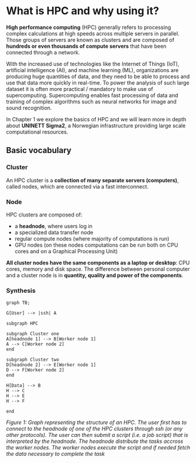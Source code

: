 # What is HPC and why using it?

**High performance computing** (HPC) generally refers to processing complex calculations at high speeds across multiple servers in parallel. Those groups of servers are known as clusters and are composed of **hundreds or even thousands of compute servers** that have been connected through a network. 

With the increased use of technologies like the Internet of Things (IoT), artificial intelligence (AI), and machine learning (ML), organizations are producing huge quantities of data, and they need to be able to process and use that data more quickly in real-time. To power the analysis of such large dataset it is often more practical / mandatory to make use of supercomputing. Supercomputing enables fast processing of data and training of complex algorithms such as neural networks for image and sound recognition.

In Chapter 1 we explore the basics of HPC and we will learn more in depth about **UNINETT Sigma2**, a Norwegian infrastructure providing large scale computational resources.

## Basic vocabulary

### Cluster

An HPC cluster is a **collection of many separate servers (computers)**, called nodes, which are connected via a fast interconnect.

### Node

HPC clusters are composed of:

- a **headnode**, where users log in
- a specialized data transfer node
- regular compute nodes (where majority of computations is run)
- GPU nodes (on these nodes computations can be run both on CPU cores and on a Graphical Processing Unit)
 
**All cluster nodes have the same components as a laptop or desktop**: CPU cores, memory and disk space. The difference between personal computer and a cluster node is in **quantity, quality and power of the components**.

### Synthesis

```mermaid
graph TB;

G[User] --> |ssh| A

subgraph HPC

subgraph Cluster one
A[headnode 1] --> B[Worker node 1]
A --> C[Worker node 2]
end

subgraph Cluster two
D[headnode 2] --> E[Worker node 1]
D --> F[Worker node 2]
end

H[Data] --> B
H --> C
H --> E
H --> F

end
```

*Figure 1: Graph representing the structure of an HPC. The user first has to connect to the headnode of one of the HPC clusters through ssh (or any other protocols). The user can then submit a script (i.e. a job script) that is interpreted by the headnode. The headnode distribute the tasks accross the worker nodes. The worker nodes execute the script and if needed fetch the data necessary to complete the task*